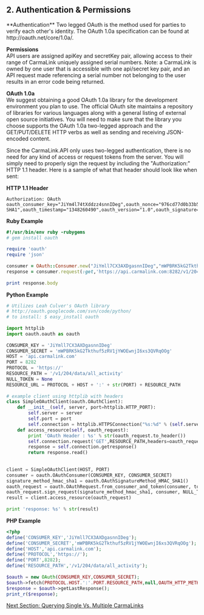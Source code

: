 <h2>2. Authentication & Permissions</h2>  
**Authentication**  
Two legged OAuth is the method used for parties to verify each other's identity. The OAuth 1.0a specification can be found at http://oauth.net/core/1.0a/. 
  
**Permissions**  
API users are assigned apiKey and secretKey pair, allowing access to their range of CarmaLink uniquely assigned serial numbers. Note: a CarmaLink is owned by one user that is accessible with one api/secret key pair, and an API request made referencing a serial number not belonging to the user results in an error code being returned. 
  
**OAuth 1.0a**  
We suggest obtaining a good OAuth 1.0a library for the development environment you plan to use. The official OAuth site maintains a repository of libraries for various languages along with a general listing of external open source initiatives. You will need to make sure that the library you choose supports the OAuth 1.0a two-legged approach and the GET/PUT/DELETE HTTP verbs as well as sending and receiving JSON-encoded content.  

Since the CarmaLink.API only uses two-legged authentication, there is no need for any kind of access or request tokens from the server. You will simply need to properly sign the request by including the "Authorization:" HTTP 1.1 header. Here is a sample of what that header should look like when sent:  
  
  
**HTTP 1.1 Header**  
```text
Authorization: OAuth oauth_consumer_key="JiYm4l74tXddzz4snnIDeg",oauth_nonce="976cd77d0b33b524417f9f44884b7f00",oauth_signature_method="HMAC-SHA1",oauth_timestamp="1348260490",oauth_version="1.0",oauth_signature="XG%2FBcoKd0S2eNUNeJCCof%2BI8bxI%3D"  
```
   
   
**Ruby Example**  
```ruby
#!/usr/bin/env ruby -rubygems  
# gem install oauth  
 
require 'oauth'  
require 'json'  
 
consumer = OAuth::Consumer.new("JiYmll7CX3AXDgasnnIDeg","mWPBRK5kG2Tkthuf5zRV1jYWOEwnjI6xs3QVRqOOg")  
response = consumer.request(:get,'https://api.carmalink.com:8282/v1/204/data/all_activity')  
 
print response.body  
```
  
  
**Python Example**   
```python
# Utilizes Leah Culver's OAuth library  
# http://oauth.googlecode.com/svn/code/python/  
# to install: $ easy_install oauth  
 
import httplib  
import oauth.oauth as oauth  
 
CONSUMER_KEY = 'JiYmll7CX3AXDgasnnIDeg'  
CONSUMER_SECRET = 'mWPBRK5kG2Tkthuf5zRV1jYWOEwnjI6xs3QVRqOOg'  
HOST = 'api.carmalink.com'  
PORT = 8282  
PROTOCOL = 'https://'  
RESOURCE_PATH = '/v1/204/data/all_activity'  
NULL_TOKEN = None  
RESOURCE_URL = PROTOCOL + HOST + ':' + str(PORT) + RESOURCE_PATH  
 
# example client using httplib with headers  
class SimpleOAuthClient(oauth.OAuthClient):  
    def __init__(self, server, port=httplib.HTTP_PORT):  
        self.server = server  
        self.port = port  
        self.connection = httplib.HTTPSConnection("%s:%d" % (self.server, self.port))  
    def access_resource(self, oauth_request):  
        print 'OAuth Header : %s' % str(oauth_request.to_header())  
        self.connection.request('GET',RESOURCE_PATH,headers=oauth_request.to_header())  
        response = self.connection.getresponse()  
        return response.read()  
 
 
client = SimpleOAuthClient(HOST, PORT)  
consumer = oauth.OAuthConsumer(CONSUMER_KEY, CONSUMER_SECRET)  
signature_method_hmac_sha1 = oauth.OAuthSignatureMethod_HMAC_SHA1()  
oauth_request = oauth.OAuthRequest.from_consumer_and_token(consumer, token=NULL_TOKEN, http_method='GET', http_url=RESOURCE_URL)  
oauth_request.sign_request(signature_method_hmac_sha1, consumer, NULL_TOKEN)  
result = client.access_resource(oauth_request)  
 
print 'response: %s' % str(result)  
```
  
    
**PHP Example**  
```php
<?php  
define('CONSUMER_KEY','JiYmll7CX3AXDgasnnIDeg');  
define('CONSUMER_SECRET','mWPBRK5kG2Tkthuf5zRV1jYWOEwnjI6xs3QVRqOOg');  
define('HOST','api.carmalink.com');  
define('PROTOCOL','https://');  
define('PORT',8282);  
define('RESOURCE_PATH','/v1/204/data/all_activity');  
 
$oauth = new OAuth(CONSUMER_KEY,CONSUMER_SECRET);  
$oauth->fetch(PROTOCOL.HOST.':'.PORT.RESOURCE_PATH,null,OAUTH_HTTP_METHOD_GET)  
$response = $oauth->getLastResponse();  
print_r($response);  
```
  
[Next Section: Querying Single Vs. Multiple CarmaLinks](https://github.com/CarmaSys/CarmaLinkAPI/blob/1.5/queryingSingleVsMultipleCarmaLinks.md)
